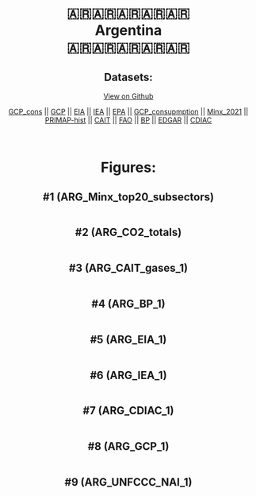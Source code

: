 
<center>
<h1 align="center">
🇦🇷🇦🇷🇦🇷🇦🇷🇦🇷
<br>
Argentina
<br>
🇦🇷🇦🇷🇦🇷🇦🇷🇦🇷
</h1>
<h2>Datasets:</h2>
<p><a href="https://github.com/dquintani/GreenhouseData/tree/master/country_data/ARG_Argentina/data">View on Github</a>
<br></p><p><a href="data/ARG_GCP_cons.csv">GCP_cons</a> || <a href="data/ARG_GCP.csv">GCP</a> || <a href="data/ARG_EIA.csv">EIA</a> || <a href="data/ARG_IEA.csv">IEA</a> || <a href="data/ARG_EPA.csv">EPA</a> || <a href="data/ARG_GCP_consupmption.csv">GCP_consupmption</a> || <a href="data/ARG_Minx_2021.csv">Minx_2021</a> || <a href="data/ARG_PRIMAP-hist.csv">PRIMAP-hist</a> || <a href="data/ARG_CAIT.csv">CAIT</a> || <a href="data/ARG_FAO.csv">FAO</a> || <a href="data/ARG_BP.csv">BP</a> || <a href="data/ARG_EDGAR.csv">EDGAR</a> || <a href="data/ARG_CDIAC.csv">CDIAC</a></p><p><br></p>
<h1>Figures:</h1><h2>#1 (ARG_Minx_top20_subsectors)</h2>
<p><img alt="" src="figures/ARG_Minx_top20_subsectors.png" /></p><h2>#2 (ARG_CO2_totals)</h2>
<p><img alt="" src="figures/ARG_CO2_totals.png" /></p><h2>#3 (ARG_CAIT_gases_1)</h2>
<p><img alt="" src="figures/ARG_CAIT_gases_1.png" /></p><h2>#4 (ARG_BP_1)</h2>
<p><img alt="" src="figures/ARG_BP_1.png" /></p><h2>#5 (ARG_EIA_1)</h2>
<p><img alt="" src="figures/ARG_EIA_1.png" /></p><h2>#6 (ARG_IEA_1)</h2>
<p><img alt="" src="figures/ARG_IEA_1.png" /></p><h2>#7 (ARG_CDIAC_1)</h2>
<p><img alt="" src="figures/ARG_CDIAC_1.png" /></p><h2>#8 (ARG_GCP_1)</h2>
<p><img alt="" src="figures/ARG_GCP_1.png" /></p><h2>#9 (ARG_UNFCCC_NAI_1)</h2>
<p><img alt="" src="figures/ARG_UNFCCC_NAI_1.png" /></p>